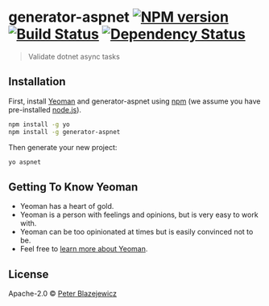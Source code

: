 # generator-aspnet [![NPM version][npm-image]][npm-url] [![Build Status][travis-image]][travis-url] [![Dependency Status][daviddm-image]][daviddm-url]
> Validate dotnet async tasks

## Installation

First, install [Yeoman](http://yeoman.io) and generator-aspnet using [npm](https://www.npmjs.com/) (we assume you have pre-installed [node.js](https://nodejs.org/)).

```bash
npm install -g yo
npm install -g generator-aspnet
```

Then generate your new project:

```bash
yo aspnet
```

## Getting To Know Yeoman

 * Yeoman has a heart of gold.
 * Yeoman is a person with feelings and opinions, but is very easy to work with.
 * Yeoman can be too opinionated at times but is easily convinced not to be.
 * Feel free to [learn more about Yeoman](http://yeoman.io/).

## License

Apache-2.0 © [Peter Blazejewicz]()


[npm-image]: https://badge.fury.io/js/generator-aspnet.svg
[npm-url]: https://npmjs.org/package/generator-aspnet
[travis-image]: https://travis-ci.org/peterblazejewicz/generator-aspnet.svg?branch=master
[travis-url]: https://travis-ci.org/peterblazejewicz/generator-aspnet
[daviddm-image]: https://david-dm.org/peterblazejewicz/generator-aspnet.svg?theme=shields.io
[daviddm-url]: https://david-dm.org/peterblazejewicz/generator-aspnet
